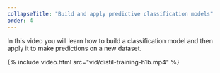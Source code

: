 ```yaml
---
collapseTitle: "Build and apply predictive classification models"
order: 4
---
```


In this video you will learn how to build a classification model and then apply it to make predictions on a new dataset.

{% include video.html src="vid/distil-training-h1b.mp4" %}